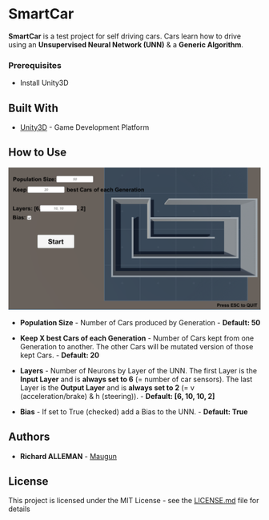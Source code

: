 # SmartCar

**SmartCar** is a test project for self driving cars. Cars learn how to drive using an **Unsupervised Neural Network (UNN)** & a **Generic Algorithm**.

### Prerequisites

* Install Unity3D

## Built With

* [Unity3D](https://unity3d.com/) - Game Development Platform

## How to Use

![alt Config Screen](https://raw.githubusercontent.com/Maugun/smartCar/master/Samples/Config_Screen.PNG)

* **Population Size** - Number of Cars produced by Generation - **Default: 50**
* **Keep X best Cars of each Generation** - Number of Cars kept from one Generation to another. The other Cars will be mutated version of those kept Cars. - **Default: 20**

* **Layers** - Number of Neurons by Layer of the UNN. The first Layer is the **Input Layer** and is **always set to 6** (= number of car sensors). The last Layer is the **Output Layer** and is **always set to 2** (= v (acceleration/brake) & h (steering)). - **Default: [6, 10, 10, 2]**
* **Bias** - If set to True (checked) add a Bias to the UNN. - **Default: True**

## Authors

* **Richard ALLEMAN** - [Maugun](https://github.com/Maugun)

## License

This project is licensed under the MIT License - see the [LICENSE.md](LICENSE.md) file for details
